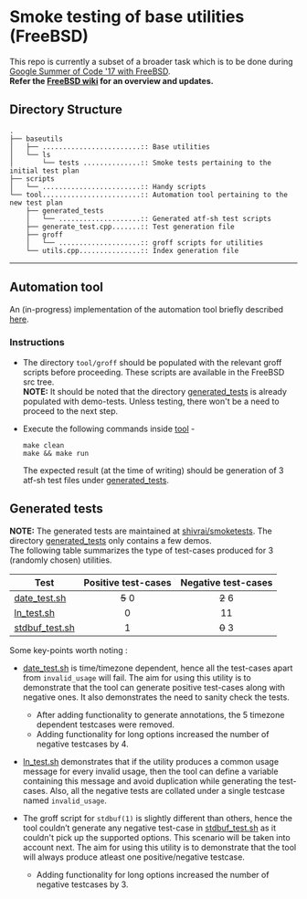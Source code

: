 # Smoke testing of base utilities (FreeBSD)

This repo is currently a subset of a broader task which is to be done during [Google Summer of Code '17 with FreeBSD](https://summerofcode.withgoogle.com/projects/#6426676740227072).  
**Refer the [FreeBSD wiki](https://wiki.freebsd.org/SummerOfCode2017/SmokeTestingOfBaseUtilities) for an overview and updates.**

## Directory Structure
```
.
├── baseutils
│   ├── ........................:: Base utilities
│   └── ls
│       └── tests ..............:: Smoke tests pertaining to the initial test plan
├── scripts
│   └── ........................:: Handy scripts
└── tool........................:: Automation tool pertaining to the new test plan
    ├── generated_tests
    │   └── ....................:: Generated atf-sh test scripts
    ├── generate_test.cpp.......:: Test generation file
    ├── groff
    │   └── ....................:: groff scripts for utilities
    └── utils.cpp...............:: Index generation file
```
- - -

## Automation tool
An (in-progress) implementation of the automation tool briefly described [here](https://lists.freebsd.org/pipermail/soc-status/2017-July/001079.html).

### Instructions
* The directory `tool/groff` should be populated with the relevant groff scripts before proceeding. These scripts are available in the FreeBSD src tree.  
  **NOTE:** It should be noted that the directory [generated_tests](tool/generated_tests) is already populated with demo-tests. Unless testing, there won't be a need to proceed to the next step.

* Execute the following commands inside [tool](tool) -
  ```
  make clean
  make && make run
  ```
  The expected result (at the time of writing) should be generation of 3 atf-sh test files under [generated_tests](generated_tests).

## Generated tests
**NOTE:** The generated tests are maintained at [shivrai/smoketests](https://github.com/shivrai/smoketests). The directory [generated_tests](tool/generated_tests) only contains a few demos.  
The following table summarizes the type of test-cases produced for 3 (randomly chosen) utilities.

|           **Test**            | **Positive test-cases** | **Negative test-cases** |
--------------------------------|:-----------------------:|:-----------------------:|
[date_test.sh](tool/generated_tests/date_test.sh)    | ~~5~~ 0 | ~~2~~ 6
[ln_test.sh](tool/generated_tests/ln_test.sh)        | 0       | 11
[stdbuf_test.sh](tool/generated_tests/stdbuf_test.sh)| 1       | ~~0~~ 3

Some key-points worth noting :
* [date_test.sh](tool/generated_tests/date_test.sh) is time/timezone dependent, hence all the test-cases apart from `invalid_usage` will fail. The aim for using this utility is to demonstrate that the tool can generate positive test-cases along with negative ones. It also demonstrates the need to sanity check the tests.
  - After adding functionality to generate annotations, the 5 timezone dependent testcases were removed.
  - Adding functionality for long options increased the number of negative testcases by 4.

* [ln_test.sh](tool/generated_tests/ln_test.sh) demonstrates that if the utility produces a common usage message for every invalid usage, then the tool can define a variable containing this message and avoid duplication while generating the test-cases. Also, all the negative tests are collated under a single testcase named `invalid_usage`.

* The groff script for `stdbuf(1)` is slightly different than others, hence
the tool couldn’t generate any negative test-case in [stdbuf_test.sh](tool/generated_tests/stdbuf_test.sh) as it couldn't pick up the supported options. This scenario will be taken into account next. The aim for using this utility is to demonstrate that the tool will always produce atleast one positive/negative testcase.
  - Adding functionality for long options increased the number of negative testcases by 3.
